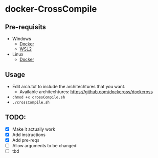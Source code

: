 # docker-CrossCompile

## Pre-requisits
- Windows
    - [Docker](https://docs.docker.com/desktop/windows/install/)
    - [WSL2](https://docs.microsoft.com/en-us/windows/wsl/install)
- Linux
    - [Docker](https://docs.docker.com/engine/install/)

## Usage
- Edit arch.txt to include the architechtures that you want.
    - Available architechtures: https://github.com/dockcross/dockcross
- `chmod +x crossCompile.sh`
- `./crossCompile.sh`

## TODO:
- [x] Make it actually work
- [x] Add instructions
- [x] Add pre-reqs
- [ ] Allow arguments to be changed
- [ ] tbd